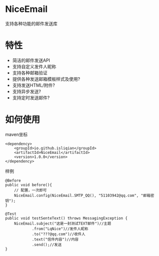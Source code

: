 # NiceEmail
支持各种功能的邮件发送库
# 特性
* 简洁的邮件发送API
* 支持自定义发件人昵称
* 支持各种邮箱验证
* 提供各种发送邮箱模板样式及使用?
* 支持发送HTML/附件?
* 支持异步发送?
* 支持定时发送邮件?
# 如何使用
maven坐标

    <dependency>
        <groupId>io.github.isliqian</groupId>
        <artifactId>NiceEmail</artifactId>
        <version>1.0.0</version>
    </dependency>

样例

    @Before
    public void before(){
        // 配置，一次即可
        NiceEmail.config(NiceEmail.SMTP_QQ(), "51103942@qq.com", "邮箱密钥");
    }
    
    @Test
    public void testSenteText() throws MessagingException {
        NiceEmail.subject("这是一封测试TEXT邮件")//主题
                .from("LqNice")//发件人昵称
                .to("???@qq.com")//收件人
                .text("信件内容")//内容
                .send();//发送
    }
    
